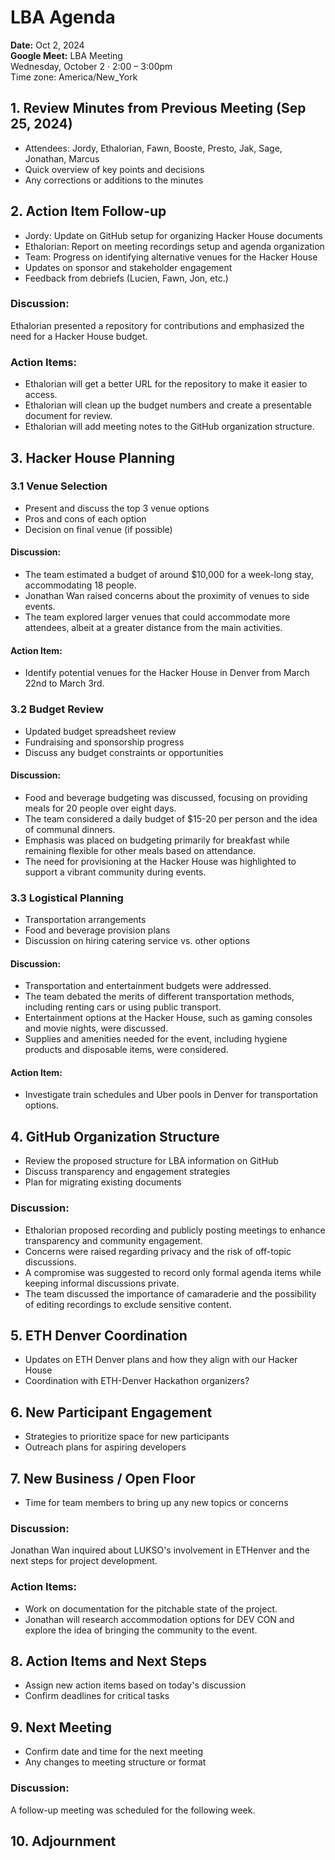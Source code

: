# LBA Agenda

**Date:** Oct 2, 2024  
**Google Meet:** LBA Meeting  
Wednesday, October 2 · 2:00 – 3:00pm  
Time zone: America/New_York

## 1. Review Minutes from Previous Meeting (Sep 25, 2024)

- Attendees: Jordy, Ethalorian, Fawn, Booste, Presto, Jak, Sage, Jonathan, Marcus
- Quick overview of key points and decisions
- Any corrections or additions to the minutes

## 2. Action Item Follow-up

- Jordy: Update on GitHub setup for organizing Hacker House documents
- Ethalorian: Report on meeting recordings setup and agenda organization
- Team: Progress on identifying alternative venues for the Hacker House
- Updates on sponsor and stakeholder engagement
- Feedback from debriefs (Lucien, Fawn, Jon, etc.)

### Discussion:

Ethalorian presented a repository for contributions and emphasized the need for a Hacker House budget.

### Action Items:

- Ethalorian will get a better URL for the repository to make it easier to access.
- Ethalorian will clean up the budget numbers and create a presentable document for review.
- Ethalorian will add meeting notes to the GitHub organization structure.

## 3. Hacker House Planning

### 3.1 Venue Selection

- Present and discuss the top 3 venue options
- Pros and cons of each option
- Decision on final venue (if possible)

#### Discussion:

- The team estimated a budget of around $10,000 for a week-long stay, accommodating 18 people.
- Jonathan Wan raised concerns about the proximity of venues to side events.
- The team explored larger venues that could accommodate more attendees, albeit at a greater distance from the main activities.

#### Action Item:
- Identify potential venues for the Hacker House in Denver from March 22nd to March 3rd.

### 3.2 Budget Review

- Updated budget spreadsheet review
- Fundraising and sponsorship progress
- Discuss any budget constraints or opportunities

#### Discussion:

- Food and beverage budgeting was discussed, focusing on providing meals for 20 people over eight days.
- The team considered a daily budget of $15-20 per person and the idea of communal dinners.
- Emphasis was placed on budgeting primarily for breakfast while remaining flexible for other meals based on attendance.
- The need for provisioning at the Hacker House was highlighted to support a vibrant community during events.

### 3.3 Logistical Planning

- Transportation arrangements
- Food and beverage provision plans
- Discussion on hiring catering service vs. other options

#### Discussion:

- Transportation and entertainment budgets were addressed.
- The team debated the merits of different transportation methods, including renting cars or using public transport.
- Entertainment options at the Hacker House, such as gaming consoles and movie nights, were discussed.
- Supplies and amenities needed for the event, including hygiene products and disposable items, were considered.

#### Action Item:
- Investigate train schedules and Uber pools in Denver for transportation options.

## 4. GitHub Organization Structure

- Review the proposed structure for LBA information on GitHub
- Discuss transparency and engagement strategies
- Plan for migrating existing documents

### Discussion:

- Ethalorian proposed recording and publicly posting meetings to enhance transparency and community engagement.
- Concerns were raised regarding privacy and the risk of off-topic discussions.
- A compromise was suggested to record only formal agenda items while keeping informal discussions private.
- The team discussed the importance of camaraderie and the possibility of editing recordings to exclude sensitive content.

## 5. ETH Denver Coordination

- Updates on ETH Denver plans and how they align with our Hacker House
- Coordination with ETH-Denver Hackathon organizers?

## 6. New Participant Engagement

- Strategies to prioritize space for new participants
- Outreach plans for aspiring developers

## 7. New Business / Open Floor

- Time for team members to bring up any new topics or concerns

### Discussion:

Jonathan Wan inquired about LUKSO's involvement in ETHenver and the next steps for project development.

### Action Items:

- Work on documentation for the pitchable state of the project.
- Jonathan will research accommodation options for DEV CON and explore the idea of bringing the community to the event.

## 8. Action Items and Next Steps

- Assign new action items based on today's discussion
- Confirm deadlines for critical tasks

## 9. Next Meeting

- Confirm date and time for the next meeting
- Any changes to meeting structure or format

### Discussion:

A follow-up meeting was scheduled for the following week.

## 10. Adjournment
